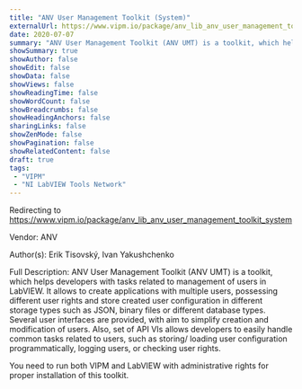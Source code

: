 ```yaml
---
title: "ANV User Management Toolkit (System)"
externalUrl: https://www.vipm.io/package/anv_lib_anv_user_management_toolkit_system
date: 2020-07-07
summary: "ANV User Management Toolkit (ANV UMT) is a toolkit, which helps developers with tasks related to management of users in LabVIEW."
showSummary: true
showAuthor: false
showEdit: false
showData: false
showViews: false
showReadingTime: false
showWordCount: false
showBreadcrumbs: false
showHeadingAnchors: false
sharingLinks: false
showZenMode: false
showPagination: false
showRelatedContent: false
draft: true
tags:
 - "VIPM"
 - "NI LabVIEW Tools Network"
---
```


Redirecting to https://www.vipm.io/package/anv_lib_anv_user_management_toolkit_system

Vendor: ANV

Author(s): Erik Tisovský, Ivan Yakushchenko
 
Full Description:
ANV User Management Toolkit (ANV UMT) is a toolkit, which helps developers with tasks related to management of users in LabVIEW. It allows to create applications with multiple users, possessing different user rights and store created user configuration in different storage types such as JSON, binary files or different database types. Several user interfaces are provided, with aim to simplify creation and modification of users. Also, set of API VIs allows developers to easily handle common tasks related to users, such as storing/ loading user configuration programmatically, logging users, or checking user rights.  

You need to run both VIPM and LabVIEW with administrative rights for proper installation of this toolkit.